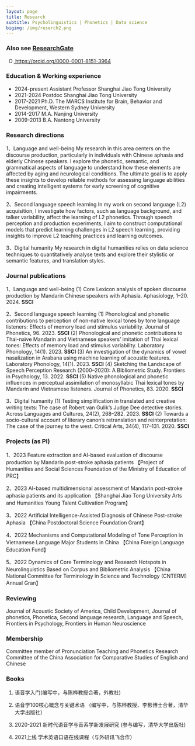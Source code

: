 ```yaml
---
layout: page
title: Research
subtitle: Psycholinguistics | Phonetics | Data science
bigimg: /img/reserch2.png
---
```


### Also see [ResearchGate](https://www.researchgate.net/profile/Juqiang_Chen)

 <a
    id="cy-effective-orcid-url"
    class="underline"
     href="https://orcid.org/0000-0001-8151-3964"
     target="orcid.widget"
     rel="me noopener noreferrer"
     style="vertical-align: top">
     <img
        src="https://orcid.org/sites/default/files/images/orcid_16x16.png"
        style="width: 1em; margin-inline-start: 0.5em"
        alt="ORCID iD icon"/>
      https://orcid.org/0000-0001-8151-3964
    </a>

### Education & Working experience

- 2024-present Assistant Professor Shanghai Jiao Tong University
- 2021-2024 Postdoc Shanghai Jiao Tong University
- 2017-2021 Ph.D. The MARCS Institute for Brain, Behavior and Development, Western Sydney University
- 2014-2017 M.A. Nanjing University 
- 2009-2013 B.A. Nantong University

### Research directions

1、Language and well-being
My research in this area centers on the discourse production, particularly in individuals with Chinese aphasia and elderly Chinese speakers. I explore the phonetic, semantic, and grammatical aspects of language to understand how these elements are affected by aging and neurological conditions. The ultimate goal is to apply these insights to develop reliable methods for assessing language abilities and creating intelligent systems for early screening of cognitive impairments.

2、Second language speech learning
In my work on second language (L2) acquisition, I investigate how factors, such as language background, and talker variability, affect the learning of L2 phonetics. Through speech perception and production experiments, I aim to construct computational models that predict learning challenges in L2 speech learning, providing insights to improve L2 teaching practices and learning outcomes.

3、Digital humanity
My research in digital humanities relies on data science techniques to quantitatively analyse texts and explore their stylistic or semantic features, and translation styles. 

### Journal publications 

1、Language and well-being
(1) Core Lexicon analysis of spoken discourse production by Mandarin Chinese speakers with Aphasia. Aphasiology, 1–20. 2024. **SSCI**

2、Second language speech learning
(1) Phonological and phonetic contributions to perception of non-native lexical tones by tone language listeners: Effects of memory load and stimulus variability. Journal of Phonetics, 96. 2023.  **SSCI**
(2) Phonological and phonetic contributions to Thai-naïve Mandarin and Vietnamese speakers’ imitation of Thai lexical tones: Effects of memory load and stimulus variability. Laboratory Phonology, 14(1). 2023.  **SSCI**
(3) An investigation of the dynamics of vowel nasalization in Arabana using machine learning of acoustic features. Laboratory Phonology, 14(1). 2023.  **SSCI**
(4) Sketching the Landscape of Speech Perception Research (2000–2020): A Bibliometric Study. Frontiers in Psychology, 13. 2022.  **SSCI**
(5) Native phonological and phonetic influences in perceptual assimilation of monosyllabic Thai lexical tones by Mandarin and Vietnamese listeners. Journal of Phonetics, 83. 2020.  **SSCI**

3、Digital humanity
(1) Testing simplification in translated and creative writing texts: The case of Robert van Gulik’s Judge Dee detective stories. Across Languages and Cultures, 24(2), 268–282. 2023.  **SSCI**
(2) Towards a socio-cultural account of literary canon’s retranslation and reinterpretation: The case of the journey to the west. Critical Arts, 34(4), 117–131. 2020.  **SSCI**

### Projects (as PI)
1、2023 Feature extraction and AI-based evaluation of discourse production by Mandarin post-stroke aphasia patients 【Project of Humanities and Social Sciences Foundation of the Ministry of Education of PRC】

2、2023 AI-based multidimensional assessment of Mandarin post-stroke aphasia patients and its application 【Shanghai Jiao Tong University Arts and Humanities Young Talent Cultivation Program】

3、2022 Artificial Intelligence-Assisted Diagnosis of Chinese Post-stroke Aphasia 【China Postdoctoral Science Foundation Grant】

4、2022 Mechanisms and Computational Modeling of Tone Perception in Vietnamese Language Major Students in China 【China Foreign Language Education Fund】

5、2022 Dynamics of Core Terminology and Research Hotspots in Neurolinguistics Based on Corpus and Bibliometric Analysis 【China National Committee for Terminology in Science and Technology (CNTERM) Annual Gran】

### Reviewing

Journal of Acoustic Society of America, Child Development, Journal of phonetics, Phonetica, Second language research, Language and Speech, Frontiers in Psychology, Frontiers in Human Neuroscience

### Membership

Committee member of Pronunciation Teaching and Phonetics Research Committee of the China Association for Comparative Studies of English and Chinese


### Books

 1. 语音学入门(编写中，与陈桦教授合著，外教社)

 2. 语音学100核心概念与关键术语 （编写中，与陈桦教授、李彬博士合著，清华大学出版社）

 3. 2020-2021 新时代语音学与音系学新发展研究 (参与编写，清华大学出版社)

 4. 2021上线 学术英语口语在线课程（与外研讯飞合作）

